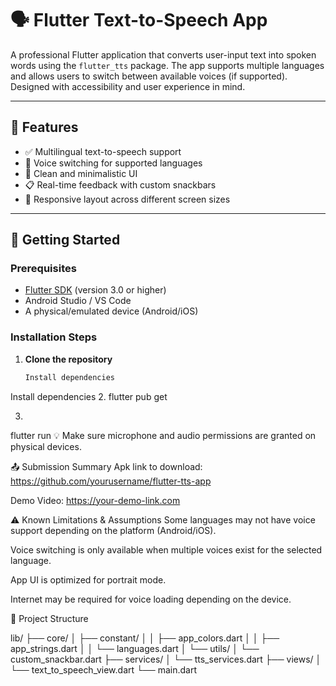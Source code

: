 # 🗣️ Flutter Text-to-Speech App

A professional Flutter application that converts user-input text into spoken words using the `flutter_tts` package. The app supports multiple languages and allows users to switch between available voices (if supported). Designed with accessibility and user experience in mind.

---

## 📲 Features

- ✅ Multilingual text-to-speech support
- 🔁 Voice switching for supported languages
- 📝 Clean and minimalistic UI
- 📋 Real-time feedback with custom snackbars
- 📱 Responsive layout across different screen sizes

---

## 🚀 Getting Started

### Prerequisites

- [Flutter SDK](https://flutter.dev/docs/get-started/install) (version 3.0 or higher)
- Android Studio / VS Code
- A physical/emulated device (Android/iOS)

### Installation Steps

1. **Clone the repository**
   ```bash
   Install dependencies

Install dependencies
2.
flutter pub get

3.
flutter run
💡 Make sure microphone and audio permissions are granted on physical devices.

📤 Submission Summary
Apk link to download: https://github.com/yourusername/flutter-tts-app

Demo Video: https://your-demo-link.com

⚠️ Known Limitations & Assumptions
Some languages may not have voice support depending on the platform (Android/iOS).

Voice switching is only available when multiple voices exist for the selected language.

App UI is optimized for portrait mode.

Internet may be required for voice loading depending on the device.

📁 Project Structure

lib/
├── core/
│   ├── constant/
│   │   ├── app_colors.dart
│   │   ├── app_strings.dart
│   │   └── languages.dart
│   └── utils/
│       └── custom_snackbar.dart
├── services/
│   └── tts_services.dart
├── views/
│   └── text_to_speech_view.dart
└── main.dart
